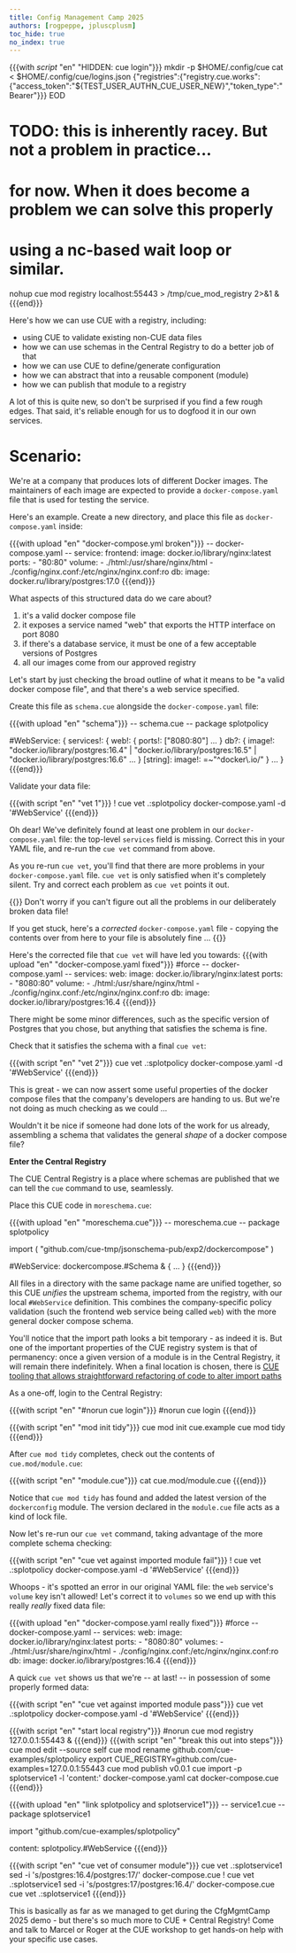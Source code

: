 ```yaml
---
title: Config Management Camp 2025
authors: [rogpeppe, jpluscplusm]
toc_hide: true
no_index: true
---
```


{{{with _script_ "en" "HIDDEN: cue login"}}}
mkdir -p $HOME/.config/cue
cat <<EOD > $HOME/.config/cue/logins.json
{"registries":{"registry.cue.works":{"access_token":"${TEST_USER_AUTHN_CUE_USER_NEW}","token_type":"Bearer"}}}
EOD

# TODO: this is inherently racey. But not a problem in practice...
# for now. When it does become a problem we can solve this properly
# using a nc-based wait loop or similar.
nohup cue mod registry localhost:55443 > /tmp/cue_mod_registry 2>&1 &
{{{end}}}

Here's how we can use CUE with a registry, including:
- using CUE to validate existing non-CUE data files
- how we can use schemas in the Central Registry to do a better job of that
- how we can use CUE to define/generate configuration
- how we can abstract that into a reusable component (module)
- how we can publish that module to a registry

A lot of this is quite new, so don't be surprised if you find a few
rough edges. That said, it's reliable enough for us to dogfood it
in our own services.

# Scenario:

We're at a company that produces lots of different Docker images.
The maintainers of each image are expected to provide a `docker-compose.yaml`
file that is used for testing the service.

Here's an example. Create a new directory, and place this file as
`docker-compose.yaml` inside:

{{{with upload "en" "docker-compose.yml broken"}}}
-- docker-compose.yaml --
service:
  frontend:
    image: docker.io/library/nginx:latest
    ports:
      - "80:80"
    volume:
      - ./html:/usr/share/nginx/html
      - ./config/nginx.conf:/etc/nginx/nginx.conf:ro
  db:
    image: docker.ru/library/postgres:17.0
{{{end}}}

What aspects of this structured data do we care about?

1. it's a valid docker compose file
1. it exposes a service named "web" that exports the HTTP interface on port 8080
1. if there's a database service, it must be one of a few acceptable versions of Postgres
1. all our images come from our approved registry

Let's start by just checking the broad outline of what it means to be "a valid docker compose file", and that there's a web service specified.

Create this file as `schema.cue` alongside the `docker-compose.yaml` file:

{{{with upload "en" "schema"}}}
-- schema.cue --
package splotpolicy

#WebService: {
	services!: {
		web!: {
			ports!: ["8080:80"]
			...
		}
		db?: {
			image!: "docker.io/library/postgres:16.4" |
				"docker.io/library/postgres:16.5" |
				"docker.io/library/postgres:16.6"
			...
		}
		[string]: image!: =~"^docker\\.io/"
	}
	...
}
{{{end}}}

Validate your data file:

{{{with script "en" "vet 1"}}}
! cue vet .:splotpolicy docker-compose.yaml -d '#WebService'
{{{end}}}

Oh dear! We've definitely found at least one problem in our
`docker-compose.yaml` file: the top-level `services` field is missing. Correct
this in your YAML file, and re-run the `cue vet` command from above.

As you re-run `cue vet`, you'll find that there are more problems in your
`docker-compose.yaml` file. `cue vet` is only satisfied when it's completely
silent. Try and correct each problem as `cue vet` points it out.

{{<warning>}}
Don't worry if you can't figure out all the problems in our deliberately broken data file!

If you get stuck, here's a *corrected* `docker-compose.yaml` file - copying the
contents over from here to your file is absolutely fine ...
{{</warning>}}

Here's the corrected file that `cue vet` will have led you towards:
{{{with upload "en" "docker-compose.yaml fixed"}}}
#force
-- docker-compose.yaml --
services:
  web:
    image: docker.io/library/nginx:latest
    ports:
      - "8080:80"
    volume:
      - ./html:/usr/share/nginx/html
      - ./config/nginx.conf:/etc/nginx/nginx.conf:ro
  db:
    image: docker.io/library/postgres:16.4
{{{end}}}

There might be some minor differences, such as the specific version of Postgres that you chose, but anything that satisfies the schema is fine.

Check that it satisfies the schema with a final `cue vet`:

{{{with script "en" "vet 2"}}}
cue vet .:splotpolicy docker-compose.yaml -d '#WebService'
{{{end}}}

This is great - we can now assert some useful properties of the docker compose
files that the company's developers are handing to us. But we're not doing as
much checking as we could ...

Wouldn't it be nice if someone had done lots of the work for us already,
assembling a schema that validates the general *shape* of a docker compose
file?

**Enter the Central Registry**

The CUE Central Registry is a place where schemas are published that we can
tell the `cue` command to use, seamlessly.

Place this CUE code in `moreschema.cue`:

{{{with upload "en" "moreschema.cue"}}}
-- moreschema.cue --
package splotpolicy

import (
	"github.com/cue-tmp/jsonschema-pub/exp2/dockercompose"
)

#WebService: dockercompose.#Schema & {
	...
}
{{{end}}}

All files in a directory with the same package name are unified together, so this CUE *unifies* the upstream schema, imported from the registry, with our local `#WebService` definition. This combines the company-specific policy validation (such the frontend web service being called `web`) with the more general docker compose schema.

You'll notice that the import path looks a bit temporary - as indeed it is. But one of the important properties of the CUE registry system is that of permanency: once a given version of a module is in the Central Registry, it will remain there indefinitely. When a final location is chosen, there is [CUE tooling that allows straightforward refactoring of code to alter import paths](https://github.com/cue-lang/cue/blob/7d7abffdb1787ad6610d9e8155b09ac406e81d41/cmd/cue/cmd/refactor_imports.go#L38-L98)

As a one-off, login to the Central Registry:

{{{with script "en" "#norun cue login"}}}
#norun
cue login
{{{end}}}

{{{with script "en" "mod init tidy"}}}
cue mod init cue.example
cue mod tidy
{{{end}}}

After `cue mod tidy` completes, check out the contents of `cue.mod/module.cue`:

{{{with script "en" "module.cue"}}}
cat cue.mod/module.cue
{{{end}}}

Notice that `cue mod tidy` has found and added the latest version
of the `dockerconfig` module. The version declared in the `module.cue`
file acts as a kind of lock file.

Now let's re-run our `cue vet` command, taking advantage of the
more complete schema checking:

{{{with script "en" "cue vet against imported module fail"}}}
! cue vet .:splotpolicy docker-compose.yaml -d '#WebService'
{{{end}}}

Whoops - it's spotted an error in our original YAML file: the `web` service's
`volume` key isn't allowed! Let's correct it to `volumes` so we end up with
this really *really* fixed data file:

{{{with upload "en" "docker-compose.yaml really fixed"}}}
#force
-- docker-compose.yaml --
services:
  web:
    image: docker.io/library/nginx:latest
    ports:
      - "8080:80"
    volumes:
      - ./html:/usr/share/nginx/html
      - ./config/nginx.conf:/etc/nginx/nginx.conf:ro
  db:
    image: docker.io/library/postgres:16.4
{{{end}}}

A quick `cue vet` shows us that we're -- at last! -- in possession of some properly formed data:

{{{with script "en" "cue vet against imported module pass"}}}
cue vet .:splotpolicy docker-compose.yaml -d '#WebService'
{{{end}}}

{{{with script "en" "start local registry"}}}
#norun
cue mod registry 127.0.0.1:55443 &
{{{end}}}
{{{with script "en" "break this out into steps"}}}
cue mod edit --source self
cue mod rename github.com/cue-examples/splotpolicy
export CUE_REGISTRY=github.com/cue-examples=127.0.0.1:55443
cue mod publish v0.0.1
cue import -p splotservice1 -l 'content:' docker-compose.yaml
cat docker-compose.cue
{{{end}}}

{{{with upload "en" "link splotpolicy and splotservice1"}}}
-- service1.cue --
package splotservice1

import "github.com/cue-examples/splotpolicy"

content: splotpolicy.#WebService
{{{end}}}

{{{with script "en" "cue vet of consumer module"}}}
cue vet .:splotservice1
sed -i 's/postgres:16.4/postgres:17/' docker-compose.cue
! cue vet .:splotservice1
sed -i 's/postgres:17/postgres:16.4/' docker-compose.cue
cue vet .:splotservice1
{{{end}}}

This is basically as far as we managed to get during the CfgMgmtCamp 2025 demo
\- but there's so much more to CUE + Central Registry! Come and talk to Marcel
or Roger at the CUE workshop to get hands-on help with your specific use
cases.
